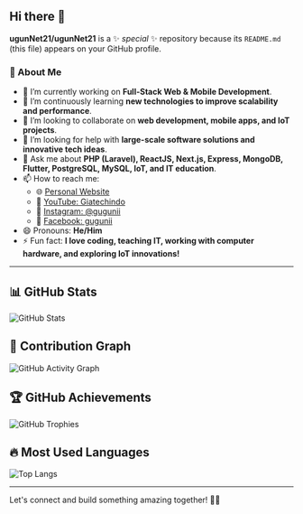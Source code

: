 ## Hi there 👋  

**ugunNet21/ugunNet21** is a ✨ _special_ ✨ repository because its `README.md` (this file) appears on your GitHub profile.  

### 🚀 About Me  
- 🔭 I’m currently working on **Full-Stack Web & Mobile Development**.  
- 🌱 I’m continuously learning **new technologies to improve scalability and performance**.  
- 👯 I’m looking to collaborate on **web development, mobile apps, and IoT projects**.  
- 🤔 I’m looking for help with **large-scale software solutions and innovative tech ideas**.  
- 💬 Ask me about **PHP (Laravel), ReactJS, Next.js, Express, MongoDB, Flutter, PostgreSQL, MySQL, IoT, and IT education**.  
- 📫 How to reach me:  
  - 🌐 [Personal Website](https://careergunawan.my.id)  
  - 🎥 [YouTube: Giatechindo](https://www.youtube.com/c/Giatechindo)  
  - 📸 [Instagram: @gugunii](https://instagram.com/gugunii)  
  - 📘 [Facebook: gugunii](https://facebook.com/gugunii)  
- 😄 Pronouns: **He/Him**  
- ⚡ Fun fact: **I love coding, teaching IT, working with computer hardware, and exploring IoT innovations!**  

---

## 📊 GitHub Stats  
![GitHub Stats](https://github-readme-stats.vercel.app/api?username=ugunNet21&show_icons=true&theme=radical)  

## 🚀 Contribution Graph  
![GitHub Activity Graph](https://github-readme-activity-graph.vercel.app/graph?username=ugunNet21&theme=react-dark)  

## 🏆 GitHub Achievements  
![GitHub Trophies](https://github-profile-trophy.vercel.app/?username=ugunNet21&theme=darkhub&margin-w=15)  

## 🔥 Most Used Languages  
![Top Langs](https://github-readme-stats.vercel.app/api/top-langs/?username=ugunNet21&layout=compact&theme=radical)  

---

Let's connect and build something amazing together! 🚀✨  
